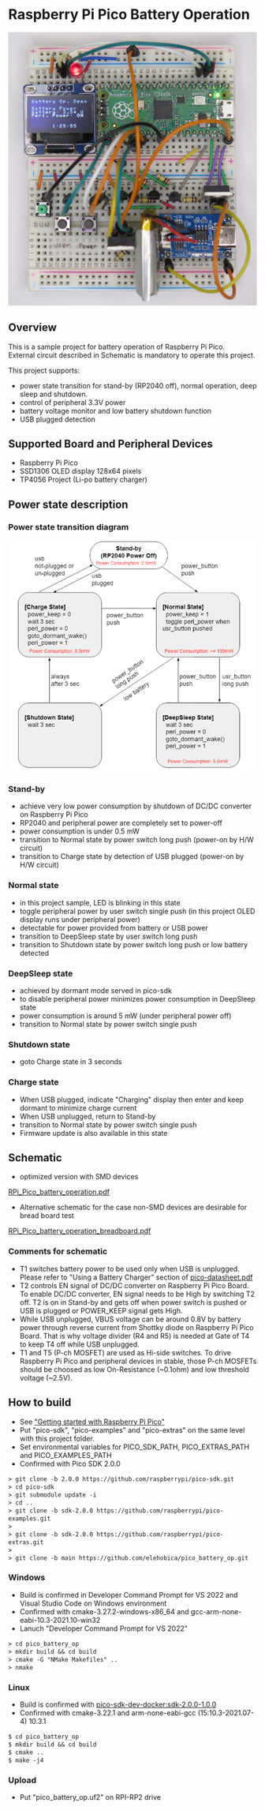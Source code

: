 # Raspberry Pi Pico Battery Operation
![Scene1](doc/pico_battery_operation_breadboard.jpg)

## Overview
This is a sample project for battery operation of Raspberry Pi Pico.<br>
External circuit described in Schematic is mandatory to operate this project.

This project supports:
* power state transition for stand-by (RP2040 off), normal operation, deep sleep and shutdown.
* control of peripheral 3.3V power
* battery voltage monitor and low battery shutdown function
* USB plugged detection

## Supported Board and Peripheral Devices
* Raspberry Pi Pico
* SSD1306 OLED display 128x64 pixels
* TP4056 Project (Li-po battery charger)

## Power state description
### Power state transition diagram
![power_state_diagram](doc/power_state_diagram.png)

### Stand-by
* achieve very low power consumption by shutdown of DC/DC converter on Raspberry Pi Pico
* RP2040 and peripheral power are completely set to power-off
* power consumption is under 0.5 mW
* transition to Normal state by power switch long push (power-on by H/W circuit)
* transition to Charge state by detection of USB plugged (power-on by H/W circuit)

### Normal state
* in this project sample, LED is blinking in this state
* toggle peripheral power by user switch single push (in this project OLED display runs under peripheral power)
* detectable for power provided from battery or USB power
* transition to DeepSleep state by user switch long push
* transition to Shutdown state by power switch long push or low battery detected

### DeepSleep state
* achieved by dormant mode served in pico-sdk
* to disable peripheral power minimizes power consumption in DeepSleep state
* power consumption is around 5 mW (under peripheral power off)
* transition to Normal state by power switch single push

### Shutdown state
* goto Charge state in 3 seconds

### Charge state
* When USB plugged, indicate "Charging" display then enter and keep dormant to minimize charge current
* When USB unplugged, return to Stand-by
* transition to Normal state by power switch single push
* Firmware update is also available in this state

## Schematic
* optimized version with SMD devices

[RPi_Pico_battery_operation.pdf](doc/RPi_Pico_battery_operation.pdf)

* Alternative schematic for the case non-SMD devices are desirable for bread board test

[RPi_Pico_battery_operation_breadboard.pdf](doc/RPi_Pico_battery_operation_breadboard.pdf)

### Comments for schematic
* T1 switches battery power to be used only when USB is unplugged. Please refer to "Using a Battery Charger" section of [pico-datasheet.pdf](https://datasheets.raspberrypi.org/pico/pico-datasheet.pdf)
* T2 controls EN signal of DC/DC converter on Raspberry Pi Pico Board. To enable DC/DC converter, EN signal needs to be High by switching T2 off.
  T2 is on in Stand-by and gets off when power switch is pushed or USB is plugged or POWER_KEEP signal gets High.
* While USB unplugged, VBUS voltage can be around 0.8V by battery power through reverse current from Shottky diode on Raspberry Pi Pico Board.
  That is why voltage divider (R4 and R5) is needed at Gate of T4 to keep T4 off while USB unplugged.
* T1 and T5 (P-ch MOSFET) are used as Hi-side switches. To drive Raspberry Pi Pico and peripheral devices in stable, those P-ch MOSFETs should be choosed as low On-Resistance (~0.1ohm) and low threshold voltage (~2.5V).

## How to build
* See ["Getting started with Raspberry Pi Pico"](https://datasheets.raspberrypi.org/pico/getting-started-with-pico.pdf)
* Put "pico-sdk", "pico-examples" and "pico-extras" on the same level with this project folder.
* Set environmental variables for PICO_SDK_PATH, PICO_EXTRAS_PATH and PICO_EXAMPLES_PATH
* Confirmed with Pico SDK 2.0.0
```
> git clone -b 2.0.0 https://github.com/raspberrypi/pico-sdk.git
> cd pico-sdk
> git submodule update -i
> cd ..
> git clone -b sdk-2.0.0 https://github.com/raspberrypi/pico-examples.git
>
> git clone -b sdk-2.0.0 https://github.com/raspberrypi/pico-extras.git
> 
> git clone -b main https://github.com/elehobica/pico_battery_op.git
```
### Windows
* Build is confirmed in Developer Command Prompt for VS 2022 and Visual Studio Code on Windows environment
* Confirmed with cmake-3.27.2-windows-x86_64 and gcc-arm-none-eabi-10.3-2021.10-win32
* Lanuch "Developer Command Prompt for VS 2022"
```
> cd pico_battery_op
> mkdir build && cd build
> cmake -G "NMake Makefiles" ..
> nmake
```
### Linux
* Build is confirmed with [pico-sdk-dev-docker:sdk-2.0.0-1.0.0]( https://hub.docker.com/r/elehobica/pico-sdk-dev-docker)
* Confirmed with cmake-3.22.1 and arm-none-eabi-gcc (15:10.3-2021.07-4) 10.3.1
```
$ cd pico_battery_op
$ mkdir build && cd build
$ cmake ..
$ make -j4
```
### Upload
* Put "pico_battery_op.uf2" on RPI-RP2 drive
